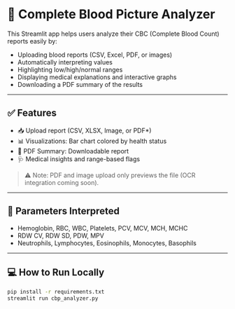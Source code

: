 # 🧪 Complete Blood Picture Analyzer

This Streamlit app helps users analyze their CBC (Complete Blood Count) reports easily by:
- Uploading blood reports (CSV, Excel, PDF, or images)
- Automatically interpreting values
- Highlighting low/high/normal ranges
- Displaying medical explanations and interactive graphs
- Downloading a PDF summary of the results

---

## ✅ Features
- 📥 Upload report (CSV, XLSX, Image, or PDF*)
- 📊 Visualizations: Bar chart colored by health status
- 📄 PDF Summary: Downloadable report
- 🩺 Medical insights and range-based flags

> ⚠️ Note: PDF and image upload only previews the file (OCR integration coming soon).

---

## 🔬 Parameters Interpreted
- Hemoglobin, RBC, WBC, Platelets, PCV, MCV, MCH, MCHC  
- RDW CV, RDW SD, PDW, MPV  
- Neutrophils, Lymphocytes, Eosinophils, Monocytes, Basophils

---

## 💻 How to Run Locally
```bash
pip install -r requirements.txt
streamlit run cbp_analyzer.py
